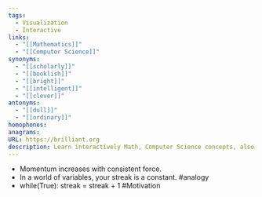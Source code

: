 ```yaml
---
tags:
  - Visualization
  - Interactive
links:
  - "[[Mathematics]]"
  - "[[Computer Science]]"
synonyms:
  - "[[scholarly]]"
  - "[[booklish]]"
  - "[[bright]]"
  - "[[intelligent]]"
  - "[[clever]]"
antonyms:
  - "[[dull]]"
  - "[[ordinary]]"
homophones: 
anagrams: 
URL: https://brilliant.org
description: Learn interactively Math, Computer Science concepts, also English
---
```

- Momentum increases with consistent force.
- In a world of variables, your streak is a constant. #analogy
- while(True): streak = streak + 1 #Motivation 